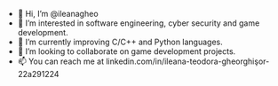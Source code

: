 - 👋 Hi, I’m @ileanagheo
- 👀 I’m interested in software engineering, cyber security and game development.
- 🌱 I’m currently improving C/C++ and Python languages.
- 💞️ I’m looking to collaborate on game development projects.
- 📫 You can reach me at linkedin.com/in/ileana-teodora-gheorghişor-22a291224

<!---
ileanagheo/ileanagheo is a ✨ special ✨ repository because its `README.md` (this file) appears on your GitHub profile.
You can click the Preview link to take a look at your changes.
--->
